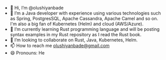 - 👋 Hi, I’m @olushiyanbade
- 👀 I’m a Java developer with experience using various technologies such as Spring, PostgresSQL, Apache Cassandra, Apache Camel and so on. I'm also a big fan of Kubernetes (Helm) and cloud (AWS/Azure). 
- 🌱 I’m currently learning Rust programming language and will be posting syntax examples in my Rust repository as I read the Rust book.
- 💞️ I’m looking to collaborate on Rust, Java, Kubernetes, Helm.
- 📫 How to reach me olushiyanbade@gmail.com
- 😄 Pronouns: He

<!---
olushiyanbade/olushiyanbade is a ✨ special ✨ repository because its `README.md` (this file) appears on your GitHub profile.
You can click the Preview link to take a look at your changes.
--->
